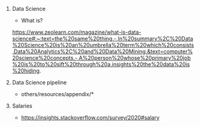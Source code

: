 1. Data Science 
    - What is? 

    https://www.zeolearn.com/magazine/what-is-data-science#:~:text=the%20same%20thing.-,In%20summary%2C%20Data%20Science%20is%20an%20umbrella%20term%20which%20consists,Data%20Analytics%2C%20and%20Data%20Mining.&text=computer%20science%20concepts.-,A%20person%20whose%20primary%20job%20is%20to%20sift%20through%20a,insights%20the%20data%20is%20hiding.

2. Data Science pipeline

    - others/resources/appendix/*

3. Salaries

    - https://insights.stackoverflow.com/survey/2020#salary


